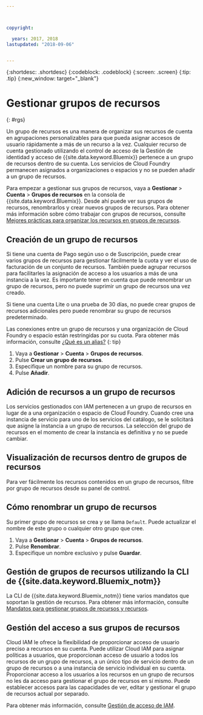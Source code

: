 ```yaml
---



copyright:

  years: 2017, 2018
lastupdated: "2018-09-06"


---
```


{:shortdesc: .shortdesc}
{:codeblock: .codeblock}
{:screen: .screen}
{:tip: .tip}
{:new_window: target="_blank"}

# Gestionar grupos de recursos
{: #rgs}

Un grupo de recursos es una manera de organizar sus recursos de cuenta en agrupaciones personalizables para que pueda asignar accesos de usuario rápidamente a más de un recurso a la vez. Cualquier recurso de cuenta gestionado utilizando el control de acceso de la Gestión de identidad y acceso de {{site.data.keyword.Bluemix}} pertenece a un grupo de recursos dentro de su cuenta. Los servicios de Cloud Foundry permanecen asignados a organizaciones o espacios y no se pueden añadir a un grupo de recursos.

Para empezar a gestionar sus grupos de recursos, vaya a **Gestionar** &gt; **Cuenta** &gt; **Grupos de recursos** en la consola de {{site.data.keyword.Bluemix}}. Desde ahí puede ver sus grupos de recursos, renombrarlos y crear nuevos grupos de recursos. Para obtener más información sobre cómo trabajar con grupos de recursos, consulte [Mejores prácticas para organizar los recursos en grupos de recursos](/docs/resources/bestpractice_rgs.html#bp_resourcegroups).


## Creación de un grupo de recursos

Si tiene una cuenta de Pago según uso o de Suscripción, puede crear varios grupos de recursos para gestionar fácilmente la cuota y ver el uso de facturación de un conjunto de recursos. También puede agrupar recursos para facilitarles la asignación de acceso a los usuarios a más de una instancia a la vez. Es importante tener en cuenta que puede renombrar un grupo de recursos, pero no puede suprimir un grupo de recursos una vez creado.

Si tiene una cuenta Lite o una prueba de 30 días, no puede crear grupos de recursos adicionales pero puede renombrar su grupo de recursos predeterminado.

Las conexiones entre un grupo de recursos y una organización de Cloud Foundry o espacio están restringidas por su cuota. Para obtener más información, consulte [¿Qué es un alias?](/docs/resources/connecting_apps.html#what_is_alias)
{: tip}

1. Vaya a **Gestionar** &gt; **Cuenta** &gt; **Grupos de recursos**.
2. Pulse **Crear un grupo de recursos**.
3. Especifique un nombre para su grupo de recursos.
4. Pulse **Añadir**.

## Adición de recursos a un grupo de recursos

Los servicios gestionados con IAM pertenecen a un grupo de recursos en lugar de a una organización o espacio de Cloud Foundry. Cuando cree una instancia de servicio para uno de los servicios del catálogo, se le solicitará que asigne la instancia a un grupo de recursos. La selección del grupo de recursos en el momento de crear la instancia es definitiva y no se puede cambiar.

## Visualización de recursos dentro de grupos de recursos

Para ver fácilmente los recursos contenidos en un grupo de recursos, filtre por grupo de recursos desde su panel de control.

## Cómo renombrar un grupo de recursos

Su primer grupo de recursos se crea y se llama `Default`. Puede actualizar el nombre de este grupo o cualquier otro grupo que cree.

1. Vaya a **Gestionar** &gt; **Cuenta** &gt; **Grupos de recursos**.
2. Pulse **Renombrar**.
3. Especifique un nombre exclusivo y pulse **Guardar**.

## Gestión de grupos de recursos utilizando la CLI de {{site.data.keyword.Bluemix_notm}}

La CLI de {{site.data.keyword.Bluemix_notm}} tiene varios mandatos que soportan la gestión de recursos. Para obtener más información, consulte [Mandatos para gestionar grupos de recursos y recursos](/docs/cli/reference/ibmcloud/cli_resource_group.html#ibmcloud_commands_resource).

## Gestión del acceso a sus grupos de recursos

Cloud IAM le ofrece la flexibilidad de proporcionar acceso de usuario preciso a recursos en su cuenta. Puede utilizar Cloud IAM para asignar políticas a usuarios, que proporcionan acceso de usuario a todos los recursos de un grupo de recursos, a un único tipo de servicio dentro de un grupo de recursos o a una instancia de servicio individual en su cuenta. Proporcionar acceso a los usuarios a los recursos en un grupo de recursos no les da acceso para gestionar el grupo de recursos en sí mismo. Puede establecer accesos para las capacidades de ver, editar y gestionar el grupo de recursos actual por separado.

Para obtener más información, consulte [Gestión de acceso de IAM](/docs/iam/mngiam.html#iammanidaccser).
